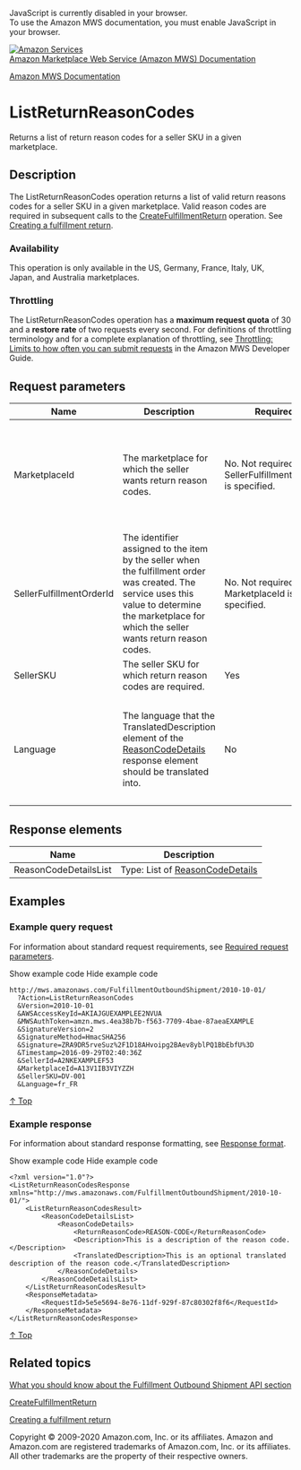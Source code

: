 <div id="MWSDX_noscript">

JavaScript is currently disabled in your browser.  
To use the Amazon MWS documentation, you must enable JavaScript in your
browser.

</div>

<div id="MWSDX_divtop">

[![Amazon
Services](https://images-na.ssl-images-amazon.com/images/G/08/mwsportal/fr_FR/amazonservices.gif "Amazon Services")](http://services.amazon.fr)  
<span id="MWSDX_titlebar">[Amazon Marketplace Web Service (Amazon MWS)
Documentation](https://developer.amazonservices.fr/gp/mws/docs.html)</span>

</div>

<div id="MWSDX_divbottom">

<div id="MWSDX_divleft">

<div id="MWSDX_toc">

</div>

</div>

<div id="MWSDX_divright">

<div id="MWSDX_content">

<span id="MWSDX_breadcrumbs">[Amazon MWS
Documentation](https://developer.amazonservices.fr/gp/mws/docs.html)</span>

<div id="FBAOutbound_ListReturnReasonCodes" class="nested0">

ListReturnReasonCodes
=====================

<div class="body">

<span class="ph">Returns a list of return reason codes for a seller SKU
in a given marketplace.</span>

</div>

<div id="Description" class="topic concept nested1">

Description
-----------

<div class="body conbody">

The <span class="keyword apiname">ListReturnReasonCodes</span> operation
returns a list of valid return reasons codes for a seller SKU in a given
marketplace. Valid reason codes are required in subsequent calls to the
<a href="FBAOutbound_CreateFulfillmentReturn.md" class="xref" title="Creates a fulfillment return.">CreateFulfillmentReturn</a>
operation. See
<a href="../fba_guide/FBAGuide_CreateFulfillmentReturn.md" class="xref">Creating a fulfillment return</a>.

<div class="section">

### Availability

This operation is only available in the US, Germany, France, Italy, UK,
Japan, and Australia marketplaces.

</div>

<div class="section">

### Throttling

The <span class="keyword apiname">ListReturnReasonCodes</span> operation
has a **maximum request quota** of 30 and a **restore rate** of two
requests every second. <span class="ph">For definitions of throttling
terminology and for a complete explanation of throttling, see
<a href="../dev_guide/DG_Throttling.md" class="xref">Throttling: Limits to how often you can submit requests</a>
in the <span class="ph">Amazon MWS Developer Guide</span>.</span>

</div>

</div>

</div>

<div id="RequestParameters" class="topic reference nested1">

Request parameters
------------------

<div class="body refbody">

<div class="tablenoborder">

<table id="RequestParameters__RequestParametersTable" class="table" data-cellpadding="4" data-cellspacing="0" data-summary="" data-frame="border" data-border="1" data-rules="all">
<colgroup>
<col style="width: 25%" />
<col style="width: 25%" />
<col style="width: 25%" />
<col style="width: 25%" />
</colgroup>
<thead>
<tr class="header">
<th>Name</th>
<th>Description</th>
<th>Required</th>
<th>Values</th>
</tr>
</thead>
<tbody>
<tr class="odd">
<td><span class="keyword parmname">MarketplaceId</span></td>
<td>The marketplace for which the seller wants return reason codes.</td>
<td>No. Not required if <span class="keyword parmname">SellerFulfillmentOrderId</span> is specified.</td>
<td><span class="keyword parmname">MarketplaceId</span> values: see <a href="../dev_guide/DG_Endpoints.md" class="xref">Amazon MWS endpoints and MarketplaceId values</a>.
<p><span class="ph">Type: xs:string</span></p></td>
</tr>
<tr class="even">
<td><span class="keyword parmname">SellerFulfillmentOrderId</span></td>
<td><span class="ph">The identifier assigned to the item by the seller when the fulfillment order was created.</span> The service uses this value to determine the marketplace for which the seller wants return reason codes.</td>
<td>No. Not required if <span class="keyword parmname">MarketplaceId</span> is specified.</td>
<td><span class="ph">Type: xs:string</span></td>
</tr>
<tr class="odd">
<td><span class="keyword parmname">SellerSKU</span></td>
<td>The seller SKU for which return reason codes are required.</td>
<td>Yes</td>
<td><span class="ph">Type: xs:string</span></td>
</tr>
<tr class="even">
<td><span class="keyword parmname">Language</span></td>
<td>The language that the <span class="keyword parmname">TranslatedDescription</span> element of the <a href="FBAOutbound_Datatypes.md#ReasonCodeDetails" class="xref" title="A return reason code, a description, and an optional description translation.">ReasonCodeDetails</a> response element should be translated into.</td>
<td>No</td>
<td>The <span class="ph"> <a href="../dev_guide/DG_ISO639.md" class="xref">ISO 639-1 format</a> </span> language code. Example: fr_CA
<p><span class="ph">Type: xs:string</span></p></td>
</tr>
</tbody>
</table>

</div>

</div>

</div>

<div id="ResponseElements" class="topic reference nested1">

Response elements
-----------------

<div class="body refbody">

<div class="tablenoborder">

| Name                                                        | Description                                                                                                                                                                                   |
|-------------------------------------------------------------|-----------------------------------------------------------------------------------------------------------------------------------------------------------------------------------------------|
| <span class="keyword parmname">ReasonCodeDetailsList</span> | Type: List of <a href="FBAOutbound_Datatypes.md#ReasonCodeDetails" class="xref" title="A return reason code, a description, and an optional description translation.">ReasonCodeDetails</a> |

</div>

</div>

</div>

<div id="Examples" class="topic reference nested1">

Examples
--------

<div class="body refbody">

<div class="section">

### Example query request

<span class="ph">For information about standard request requirements,
see
<a href="../dev_guide/DG_RequiredRequestParameters.md" class="xref">Required request parameters</a>.</span>

<span class="ph expander"> <span class="keyword parmname xshow">Show
example code</span> <span class="keyword parmname xhide">Hide example
code</span> </span>

<div class="sectiondiv content">

    http://mws.amazonaws.com/FulfillmentOutboundShipment/2010-10-01/
      ?Action=ListReturnReasonCodes 
      &Version=2010-10-01
      &AWSAccessKeyId=AKIAJGUEXAMPLEE2NVUA
      &MWSAuthToken=amzn.mws.4ea38b7b-f563-7709-4bae-87aeaEXAMPLE
      &SignatureVersion=2
      &SignatureMethod=HmacSHA256
      &Signature=ZRA9DR5rveSuz%2F1D18AHvoipg2BAev8yblPQ1BbEbfU%3D
      &Timestamp=2016-09-29T02:40:36Z
      &SellerId=A2NKEXAMPLEF53 
      &MarketplaceId=A13V1IB3VIYZZH 
      &SellerSKU=DV-001 
      &Language=fr_FR  

<a href="#Examples" class="xref">↑ Top</a>

</div>

</div>

<div class="section">

### Example response

<span class="ph">For information about standard response formatting, see
<a href="../dev_guide/DG_ResponseFormat.md" class="xref">Response format</a>.</span>

<span class="ph expander"> <span class="keyword parmname xshow">Show
example code</span> <span class="keyword parmname xhide">Hide example
code</span> </span>

<div class="sectiondiv content">

    <?xml version="1.0"?>
    <ListReturnReasonCodesResponse  xmlns="http://mws.amazonaws.com/FulfillmentOutboundShipment/2010-10-01/">
        <ListReturnReasonCodesResult>
            <ReasonCodeDetailsList>
                <ReasonCodeDetails>
                    <ReturnReasonCode>REASON-CODE</ReturnReasonCode>
                    <Description>This is a description of the reason code.</Description>
                    <TranslatedDescription>This is an optional translated description of the reason code.</TranslatedDescription>
                </ReasonCodeDetails>
            </ReasonCodeDetailsList>
        </ListReturnReasonCodesResult> 
        <ResponseMetadata>     
            <RequestId>5e5e5694-8e76-11df-929f-87c80302f8f6</RequestId>
        </ResponseMetadata> 
    </ListReturnReasonCodesResponse>

<a href="#Examples" class="xref">↑ Top</a>

</div>

</div>

</div>

</div>

<div id="RelatedTopics" class="topic nested1">

Related topics
--------------

<div class="body">

<a href="FBAOutbound_Overview.md" class="xref">What you should know about the Fulfillment Outbound Shipment API section</a>

<a href="FBAOutbound_CreateFulfillmentReturn.md" class="xref" title="Creates a fulfillment return.">CreateFulfillmentReturn</a>

<a href="../fba_guide/FBAGuide_CreateFulfillmentReturn.md" class="xref">Creating a fulfillment return</a>

</div>

</div>

</div>

<div id="MWSDX_footer">

Copyright © 2009-2020 Amazon.com, Inc. or its affiliates. Amazon and
Amazon.com are registered trademarks of Amazon.com, Inc. or its
affiliates. All other trademarks are the property of their respective
owners.

</div>

</div>

</div>

<div style="clear: both;">

</div>

</div>
